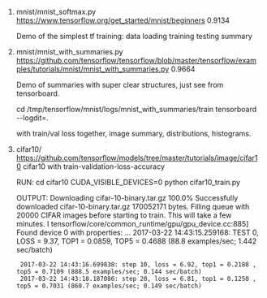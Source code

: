 1. mnist/mnist_softmax.py
   https://www.tensorflow.org/get_started/mnist/beginners
   0.9134
   
   Demo of the simplest tf training: 
       data loading
       training
       testing
       summary

2. mnist/mnist_with_summaries.py
   https://github.com/tensorflow/tensorflow/blob/master/tensorflow/examples/tutorials/mnist/mnist_with_summaries.py
   0.9664

   Demo of summaries with super clear structures, just see from tensorboard.

     cd /tmp/tensorflow/mnist/logs/mnist_with_summaries/train
     tensorboard --logdit=.
   
   with train/val loss together, image summary, distributions, histograms.

3. cifar10/
   https://github.com/tensorflow/models/tree/master/tutorials/image/cifar10
   cifar10 with train-validation-loss-accuracy

   RUN:
       cd cifar10
       CUDA_VISIBLE_DEVICES=0 python cifar10_train.py 
 
   OUTPUT:
        Downloading cifar-10-binary.tar.gz 100.0%
        Successfully downloaded cifar-10-binary.tar.gz 170052171 bytes.
        Filling queue with 20000 CIFAR images before starting to train. This will take a few minutes.
        I tensorflow/core/common_runtime/gpu/gpu_device.cc:885] Found device 0 with properties: 
        ...
        2017-03-22 14:43:15.259168: TEST 0, LOSS = 9.37, TOP1 = 0.0859, TOP5 = 0.4688 (88.8 examples/sec; 1.442 sec/batch)

        2017-03-22 14:43:16.699838: step 10, loss = 6.92, top1 = 0.2188 , top5 = 0.7109 (888.5 examples/sec; 0.144 sec/batch)
        2017-03-22 14:43:18.187086: step 20, loss = 6.81, top1 = 0.1250 , top5 = 0.7031 (860.7 examples/sec; 0.149 sec/batch)

